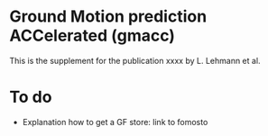 # Ground Motion prediction ACCelerated (gmacc)
This is the supplement for the publication xxxx by L. Lehmann et al.


# To do
- Explanation how to get a GF store: link to fomosto
